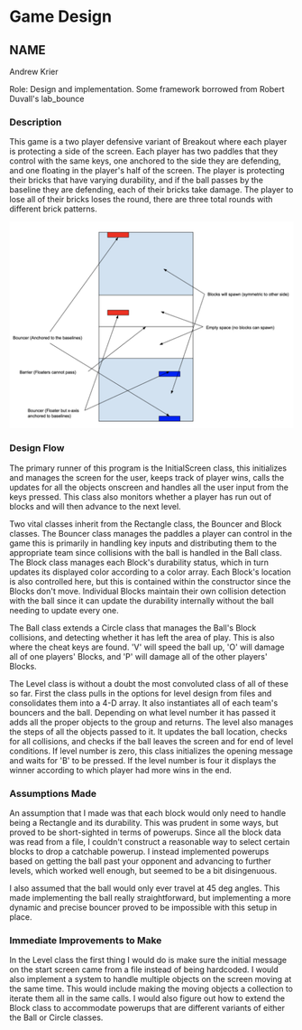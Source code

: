 # Game Design
## NAME
Andrew Krier

Role: Design and implementation. Some framework borrowed from Robert Duvall's lab_bounce

### Description

This game is a two player defensive variant of Breakout where each player is protecting a side of the screen. Each 
player has two paddles that they control with the same keys, one anchored to the side they are defending, and one floating
in the player's half of the screen. The player is protecting their bricks that have varying durability, and if the ball 
passes by the baseline they are defending, each of their bricks take damage. The player to lose all of their bricks
loses the round, there are three total rounds with different brick patterns. 

![breakout diagram](doc/Breakout_Game_Diagram.png "Breakout Game Diagram")

### Design Flow

The primary runner of this program is the InitialScreen class, this initializes and manages the screen for the user, 
keeps track of player wins, calls the updates for all the objects onscreen and handles all the user input from the keys 
pressed. This class also monitors whether a player has run out of blocks and will then advance to the next level.

Two vital classes inherit from the Rectangle class, the Bouncer and Block classes. The Bouncer class manages the 
paddles a player can control in the game this is primarily in handling key inputs and distributing them to the 
appropriate team since collisions with the ball is handled in the Ball class. The Block class manages each Block's 
durability status, which in turn updates its displayed color according to a color array. Each Block's location is also 
controlled here, but this is contained within the constructor since the Blocks don't move. Individual Blocks maintain 
their own collision detection with the ball since it can update the durability internally without the ball needing to 
update every one.

The Ball class extends a Circle class that manages the Ball's Block collisions, and detecting whether it has left the 
area of play. This is also where the cheat keys are found. 'V' will speed the ball up, 'O' will damage all of one
players' Blocks, and 'P' will damage all of the other players' Blocks. 

The Level class is without a doubt the most convoluted class of all of these so far. First the class pulls in the 
options for level design from files and consolidates them into a 4-D array. It also instantiates all of each team's 
bouncers and the ball. Depending on what level number it has passed it adds all the proper objects to the group and 
returns. The level also manages the steps of all the objects passed to it. It updates the ball location, checks for 
all collisions, and checks if the ball leaves the screen and for end of level conditions. If level number is zero, this
class initializes the opening message and waits for 'B' to be pressed. If the level number is four it displays the 
winner according to which player had more wins in the end.

### Assumptions Made

An assumption that I made was that each block would only need to handle being a Rectangle and its durability. This was
prudent in some ways, but proved to be short-sighted in terms of powerups. Since all the block data was read from a file,
I couldn't construct a reasonable way to select certain blocks to drop a catchable powerup. I instead implemented 
powerups based on getting the ball past your opponent and advancing to further levels, which worked well enough, but 
seemed to be a bit disingenuous. 

I also assumed that the ball would only ever travel at 45 deg angles. This made implementing the ball really 
straightforward, but implementing a more dynamic and precise bouncer proved to be impossible with this setup in place.

### Immediate Improvements to Make

In the Level class the first thing I would do is make sure the initial message on the start screen came from a file 
instead of being hardcoded. I would also implement a system to handle multiple objects on the screen moving at the same 
time. This would include making the moving objects a collection to iterate them all in the same calls. I would also 
figure out how to extend the Block class to accommodate powerups that are different variants of either the Ball or 
Circle classes. 